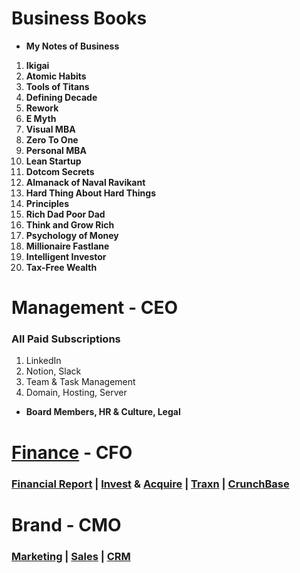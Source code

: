 # Business Books
- **My Notes of Business**
1. **Ikigai**
2. **Atomic Habits**  
3. **Tools of Titans**  
4. **Defining Decade**
5. **Rework**
6. **E Myth**  
7. **Visual MBA**  
8. **Zero To One** 
9. **Personal MBA**
10. **Lean Startup**  
11. **Dotcom Secrets**
12. **Almanack of Naval Ravikant**  
13. **Hard Thing About Hard Things** 
1. **Principles**  
2. **Rich Dad Poor Dad**   
3. **Think and Grow Rich**  
4. **Psychology of Money**
5. **Millionaire Fastlane**  
6. **Intelligent Investor**
7. **Tax-Free Wealth**

# Management - CEO

### All Paid Subscriptions

1. LinkedIn
3. Notion, Slack
4. Team & Task Management
2. Domain, Hosting, Server

- **Board Members, HR & Culture, Legal**

# [Finance](https://www.msn.com/en-xl/money) - CFO

### [Financial Report](https://www.annualreports.com/) | [Invest](https://venture.angellist.com/) & [Acquire](https://flippa.com) | [Traxn](https://tracxn.com) | [CrunchBase](https://www.crunchbase.com)

# Brand - CMO

### [Marketing](https://www.semrush.com/projects) | [Sales](https://www.engagebay.com/) | [CRM](https://www.nextiva.com)
